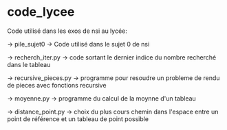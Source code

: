 # code_lycee

Code utilisé dans les exos de nsi au lycée:

  -> pile_sujet0
    -> Code utilisé dans le sujet 0 de nsi
    
  -> recherch_iter.py
    -> code sortant le dernier indice du nombre recherché dans le tableau
    
  -> recursive_pieces.py
    -> programme pour resoudre un probleme de rendu de pieces avec fonctions recursive
    
  -> moyenne.py
    -> programme du calcul de la moynne d'un tableau
    
  -> distance_point.py
    -> choix du plus cours chemin dans l'espace entre un point de référence et un tableau de point possible
